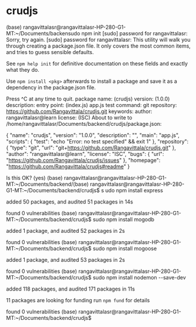 # crudjs
(base) rangavittalasr@rangavittalasr-HP-280-G1-MT:~/Documents/backensudo npm init
[sudo] password for rangavittalasr: 
Sorry, try again.
[sudo] password for rangavittalasr: 
This utility will walk you through creating a package.json file.
It only covers the most common items, and tries to guess sensible defaults.

See `npm help init` for definitive documentation on these fields
and exactly what they do.

Use `npm install <pkg>` afterwards to install a package and
save it as a dependency in the package.json file.

Press ^C at any time to quit.
package name: (crudjs) 
version: (1.0.0) 
description: 
entry point: (index.js) app.js
test command: 
git repository: https://github.com/Rangavittala/crudjs.git
keywords: 
author: rangavittalasr@learn
license: (ISC) 
About to write to /home/rangavittalasr/Documents/backend/crudjs/package.json:

{
  "name": "crudjs",
  "version": "1.0.0",
  "description": "",
  "main": "app.js",
  "scripts": {
    "test": "echo \"Error: no test specified\" && exit 1"
  },
  "repository": {
    "type": "git",
    "url": "git+https://github.com/Rangavittala/crudjs.git"
  },
  "author": "rangavittalasr@learn",
  "license": "ISC",
  "bugs": {
    "url": "https://github.com/Rangavittala/crudjs/issues"
  },
  "homepage": "https://github.com/Rangavittala/crudjs#readme"
}


Is this OK? (yes) 
(base) rangavittalasr@rangavittalasr-HP-280-G1-MT:~/Documents/backend/(base) rangavittalasr@rangavittalasr-HP-280-G1-MT:~/Documents/backend/crudjs$ s
udo npm install express

added 50 packages, and audited 51 packages in 14s

found 0 vulnerabilities
(base) rangavittalasr@rangavittalasr-HP-280-G1-MT:~/Documents/backend/crudjs$ sudo npm install mogodb

added 1 package, and audited 52 packages in 2s

found 0 vulnerabilities
(base) rangavittalasr@rangavittalasr-HP-280-G1-MT:~/Documents/backend/crudjs$ sudo npm install mogoose

added 1 package, and audited 53 packages in 2s

found 0 vulnerabilities
(base) rangavittalasr@rangavittalasr-HP-280-G1-MT:~/Documents/backend/crudjs$ sudo npm install nodemon --save-dev

added 118 packages, and audited 171 packages in 11s

11 packages are looking for funding
  run `npm fund` for details

found 0 vulnerabilities
(base) rangavittalasr@rangavittalasr-HP-280-G1-MT:~/Documents/backend/crudjs$ 
